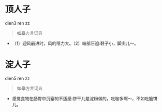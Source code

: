 # 顶人子
dien3 ren zz
> 如皋方言词典
- （1）迎风前进时，风的阻力大。（2）端部压迫:鞋子小，脚尖儿～。

# 淀人子
dien5 ren zz
> 如皋方言词典
- 感觉食物在肠胃中沉塞的不适感:饼干儿是淀粉做的，吃咖多啊～，不如吃脆饼儿。
